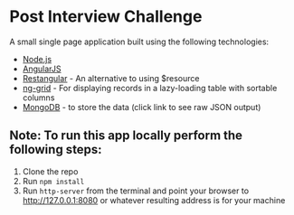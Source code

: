 # Post Interview Challenge

A small single page application built using the following technologies:

* [Node.js](https://nodejs.org/en/)
* [AngularJS](https://angularjs.org/)
* [Restangular](https://github.com/mgonto/restangular) - An alternative to using $resource
* [ng-grid](https://www.npmjs.com/package/ng-grid) - For displaying records in a lazy-loading table with sortable columns
* [MongoDB](https://api.mongolab.com/api/1/databases/challenge-db/collections/tools?apiKey=JiY3STffidCB_PDLbVoWiNotWTZpTTVQ) - to store the data (click link to see raw JSON output)

## Note: To run this app locally perform the following steps:
1. Clone the repo
2. Run `npm install `
3. Run `http-server` from the terminal and point your browser to http://127.0.0.1:8080 or whatever resulting address is for your machine
